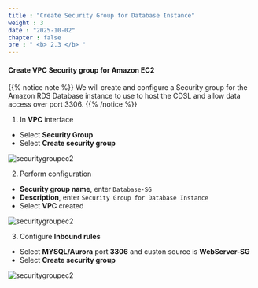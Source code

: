 ```yaml
---
title : "Create Security Group for Database Instance"
weight : 3
date : "2025-10-02"
chapter : false
pre : " <b> 2.3 </b> "
---
```


#### Create VPC Security group for Amazon EC2

{{% notice note %}}
We will create and configure a Security group for the Amazon RDS Database instance to use to host the CDSL and allow data access over port 3306.
 {{% /notice %}}

1. In **VPC** interface
+ Select **Security Group**
+ Select **Create security group**

![securitygroupec2](/images/2.prerequisite/2.2.0.sg.png)

2. Perform configuration
+ **Security group name**, enter `Database-SG`
+ **Description**, enter `Security Group for Database Instance`
+ Select **VPC** created

![securitygroupec2](/images/prerequiste/sg/SG-db-setup-1.png?featherlight=false&width=90pc)

3. Configure **Inbound rules**
+ Select **MYSQL/Aurora** port **3306** and custon source is **WebServer-SG**
+ Select **Create security group**

![securitygroupec2](/images/prerequiste/sg/SG-db-setup-2.png?featherlight=false&width=90pc)